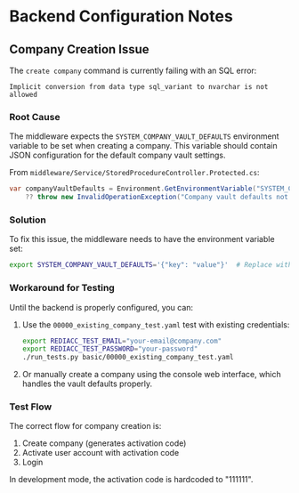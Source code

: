 # Backend Configuration Notes

## Company Creation Issue

The `create company` command is currently failing with an SQL error:
```
Implicit conversion from data type sql_variant to nvarchar is not allowed
```

### Root Cause

The middleware expects the `SYSTEM_COMPANY_VAULT_DEFAULTS` environment variable to be set when creating a company. This variable should contain JSON configuration for the default company vault settings.

From `middleware/Service/StoredProcedureController.Protected.cs`:
```csharp
var companyVaultDefaults = Environment.GetEnvironmentVariable("SYSTEM_COMPANY_VAULT_DEFAULTS")
    ?? throw new InvalidOperationException("Company vault defaults not configured...");
```

### Solution

To fix this issue, the middleware needs to have the environment variable set:
```bash
export SYSTEM_COMPANY_VAULT_DEFAULTS='{"key": "value"}'  # Replace with actual defaults
```

### Workaround for Testing

Until the backend is properly configured, you can:

1. Use the `00000_existing_company_test.yaml` test with existing credentials:
   ```bash
   export REDIACC_TEST_EMAIL="your-email@company.com"
   export REDIACC_TEST_PASSWORD="your-password"
   ./run_tests.py basic/00000_existing_company_test.yaml
   ```

2. Or manually create a company using the console web interface, which handles the vault defaults properly.

### Test Flow

The correct flow for company creation is:
1. Create company (generates activation code)
2. Activate user account with activation code
3. Login

In development mode, the activation code is hardcoded to "111111".